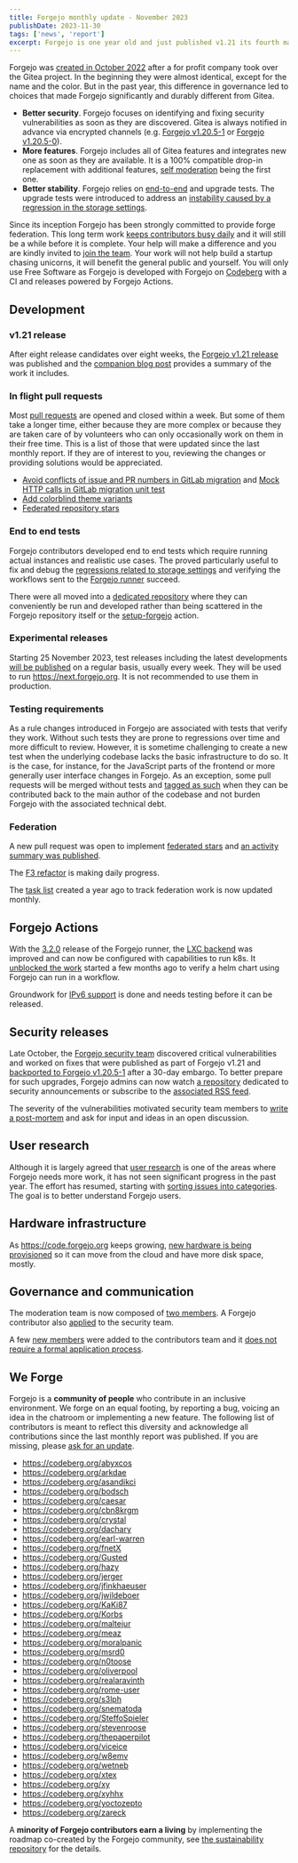 ```yaml
---
title: Forgejo monthly update - November 2023
publishDate: 2023-11-30
tags: ['news', 'report']
excerpt: Forgejo is one year old and just published v1.21 its fourth major release. Developed in the interest of the general public it grew to become more secure, include more features while staying true to its commitment to only develop Free Software. Your help will make a difference and you are kindly invited to join the Forgejo contributors who work daily to implement federation.
---
```


Forgejo was [created in October 2022](https://forgejo.org/2022-12-15-hello-forgejo/) after a for profit company took over the Gitea project. In the beginning they were almost identical, except for the name and the color. But in the past year, this difference in governance led to choices that made Forgejo significantly and durably different from Gitea.

- **Better security**. Forgejo focuses on identifying and fixing security vulnerabilities as soon as they are discovered. Gitea is always notified in advance via encrypted channels (e.g. [Forgejo v1.20.5-1](https://forgejo.org/2023-11-release-v1-20-5-1/) or [Forgejo v1.20.5-0](https://forgejo.org/2023-10-release-v1-20-5-0/)).
- **More features**. Forgejo includes all of Gitea features and integrates new one as soon as they are available. It is a 100% compatible drop-in replacement with additional features, [self moderation](https://forgejo.org/docs/v1.21/user/blocking-user/) being the first one.
- **Better stability**. Forgejo relies on [end-to-end](https://code.forgejo.org/forgejo/end-to-end/) and upgrade tests. The upgrade tests were introduced to address an [instability caused by a regression in the storage settings](https://forgejo.org/2023-08-release-v1-20-3-0/).

Since its inception Forgejo has been strongly committed to provide forge federation. This long term work [keeps contributors busy daily](https://codeberg.org/forgejo/forgejo/issues/59) and it will still be a while before it is complete. Your help will make a difference and you are kindly invited to [join the team](https://matrix.to/#/#forgejo-development:matrix.org). Your work will not help build a startup chasing unicorns, it will benefit the general public and yourself. You will only use Free Software as Forgejo is developed with Forgejo on [Codeberg](https://codeberg.org) with a CI and releases powered by Forgejo Actions.

## Development

### v1.21 release

After eight release candidates over eight weeks, the [Forgejo v1.21 release](https://codeberg.org/forgejo/forgejo/src/branch/forgejo/RELEASE-NOTES.md#1-21-1-0)
was published and the [companion blog post](https://forgejo.org/2023-11-release-v1211-0/) provides a summary of the work it includes.

### In flight pull requests

Most [pull requests](https://codeberg.org/forgejo/forgejo/pulls?state=closed) are opened and closed within a week. But some of them take a longer time, either because they are more complex or because they are taken care of by volunteers who can only occasionally work on them in their free time. This is a list of those that were updated since the last monthly report. If they are of interest to you, reviewing the changes or providing solutions would be appreciated.

- [Avoid conflicts of issue and PR numbers in GitLab migration](https://codeberg.org/forgejo/forgejo/pulls/1790) and [Mock HTTP calls in GitLab migration unit test ](https://codeberg.org/forgejo/forgejo/pulls/1841)
- [Add colorblind theme variants](https://codeberg.org/forgejo/forgejo/pulls/1746)
- [Federated repository stars](https://codeberg.org/forgejo/forgejo/pulls/1680)

### End to end tests

Forgejo contributors developed end to end tests which require running actual instances and realistic use cases. The proved particularly useful to fix and debug the [regressions related to storage settings](https://forgejo.org/2023-08-release-v1-20-3-0/#fixing-the-risk-of-data-loss-related-to-storage-sections) and verifying the workflows sent to the [Forgejo runner](https://code.forgejo.org/forgejo/runner) succeed.

There were all moved into a [dedicated repository](https://code.forgejo.org/forgejo/end-to-end/) where they can conveniently be run and developed rather than being scattered in the Forgejo repository itself or the [setup-forgejo](https://code.forgejo.org/actions/setup-forgejo) action.

### Experimental releases

Starting 25 November 2023, test releases including the latest developments [will be published](https://forgejo.org/docs/v1.21/developer/release/#experimental-release-process) on a regular basis, usually every week. They will be used to run https://next.forgejo.org. It is not recommended to use them in production.

### Testing requirements

As a rule changes introduced in Forgejo are associated with tests that verify they work. Without such tests they are prone to regressions over time and more difficult to review. However, it is sometime challenging to create a new test when the underlying codebase lacks the basic infrastructure to do so. It is the case, for instance, for the JavaScript parts of the frontend or more generally user interface changes in Forgejo. As an exception, some pull requests will be merged without tests and [tagged as such](https://codeberg.org/forgejo/forgejo/pulls?labels=167348) when they can be contributed back to the main author of the codebase and not burden Forgejo with the associated technical debt.

### Federation

A new pull request was open to implement [federated stars](https://codeberg.org/forgejo/forgejo/pulls/1680) and [an activity summary was published](https://codeberg.org/meissa/forgejo/src/commit/d6c49675438fe5d5f84364e081ab1cb60ca42d75/docs/unsure-where-to-put/blog.md).

The [F3 refactor](https://lab.forgefriends.org/friendlyforgeformat/gof3/-/merge_requests/90/commits)
is making daily progress.

The [task list](https://codeberg.org/forgejo/forgejo/issues/59) created a year ago to track federation work is now updated monthly.

## Forgejo Actions

With the [3.2.0](https://code.forgejo.org/forgejo/runner/src/branch/main/RELEASE-NOTES.md#320) release of the Forgejo runner, the [LXC backend](https://forgejo.org/docs/v1.21/admin/actions/#lxc) was improved and can now be configured with capabilities to run k8s. It [unblocked the work](https://code.forgejo.org/forgejo/runner/issues/55#issuecomment-3332) started a few months ago to verify a helm chart using Forgejo can run in a workflow.

Groundwork for [IPv6 support](https://code.forgejo.org/forgejo/runner/issues/119) is done and needs testing before it can be released.

## Security releases

Late October, the [Forgejo security team](https://codeberg.org/forgejo/governance/src/branch/main/TEAMS.md#security) discovered critical vulnerabilities and worked on fixes that were published as part of Forgejo v1.21 and [backported to Forgejo v1.20.5-1](https://forgejo.org/2023-11-release-v1-20-5-1/) after a 30-day embargo. To better prepare for such upgrades, Forgejo admins can now watch [a repository](https://codeberg.org/forgejo/security-announcements/issues) dedicated to security announcements or subscribe to the [associated RSS feed](https://codeberg.org/forgejo/security-announcements.rss).

The severity of the vulnerabilities motivated security team members to [write a post-mortem](https://codeberg.org/forgejo/discussions/issues/86) and ask for input and ideas in an open discussion.

## User research

Although it is largely agreed that [user research](https://jdittrich.github.io/userNeedResearchBook/) is one of the areas where Forgejo needs more work, it has not seen significant progress in the past year. The effort has resumed, starting with [sorting issues into categories](https://codeberg.org/forgejo/user-research/issues/20). The goal is to better understand Forgejo users.

## Hardware infrastructure

As https://code.forgejo.org keeps growing, [new hardware is being provisioned](https://codeberg.org/forgejo/docs/pulls/262) so it can move from the cloud and have more disk space, mostly.

## Governance and communication

The moderation team is now composed of [two members](https://codeberg.org/forgejo/governance/src/branch/main/TEAMS.md#moderation). A Forgejo contributor also [applied](https://codeberg.org/forgejo/governance/issues/41) to the security team.

A few [new members](https://codeberg.org/forgejo/governance/pulls/44) were added to the contributors team and it [does not require a formal application process](https://codeberg.org/forgejo/governance/src/branch/main/TEAMS.md#contributors).

## We Forge

Forgejo is a **community of people** who contribute in an inclusive environment. We forge on an equal footing, by reporting a bug, voicing an idea in the chatroom or implementing a new feature. The following list of contributors is meant to reflect this diversity and acknowledge all contributions since the last monthly report was published. If you are missing, please [ask for an update](https://codeberg.org/forgejo/website/issues/new).

- https://codeberg.org/abyxcos
- https://codeberg.org/arkdae
- https://codeberg.org/asandikci
- https://codeberg.org/bodsch
- https://codeberg.org/caesar
- https://codeberg.org/cbn8krgm
- https://codeberg.org/crystal
- https://codeberg.org/dachary
- https://codeberg.org/earl-warren
- https://codeberg.org/fnetX
- https://codeberg.org/Gusted
- https://codeberg.org/hazy
- https://codeberg.org/jerger
- https://codeberg.org/jfinkhaeuser
- https://codeberg.org/jwildeboer
- https://codeberg.org/KaKi87
- https://codeberg.org/Korbs
- https://codeberg.org/maltejur
- https://codeberg.org/meaz
- https://codeberg.org/moralpanic
- https://codeberg.org/msrd0
- https://codeberg.org/n0toose
- https://codeberg.org/oliverpool
- https://codeberg.org/realaravinth
- https://codeberg.org/rome-user
- https://codeberg.org/s3lph
- https://codeberg.org/snematoda
- https://codeberg.org/SteffoSpieler
- https://codeberg.org/stevenroose
- https://codeberg.org/thepaperpilot
- https://codeberg.org/viceice
- https://codeberg.org/w8emv
- https://codeberg.org/wetneb
- https://codeberg.org/xtex
- https://codeberg.org/xy
- https://codeberg.org/xyhhx
- https://codeberg.org/yoctozepto
- https://codeberg.org/zareck

A **minority of Forgejo contributors earn a living** by implementing the roadmap co-created by the Forgejo community, see [the sustainability repository](https://codeberg.org/forgejo/sustainability) for the details.
